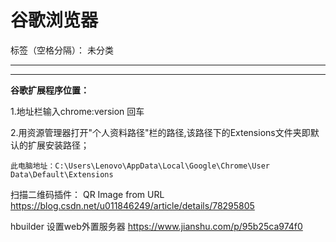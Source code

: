 # 谷歌浏览器

标签（空格分隔）： 未分类

---

------------------------------------------
**谷歌扩展程序位置：**

1.地址栏输入chrome:version 回车

2.用资源管理器打开"个人资料路径"栏的路径,该路径下的Extensions文件夹即默认的扩展安装路径；

    此电脑地址：C:\Users\Lenovo\AppData\Local\Google\Chrome\User Data\Default\Extensions

扫描二维码插件：
QR Image from URL
https://blog.csdn.net/u011846249/article/details/78295805


hbuilder
设置web外置服务器
https://www.jianshu.com/p/95b25ca974f0
